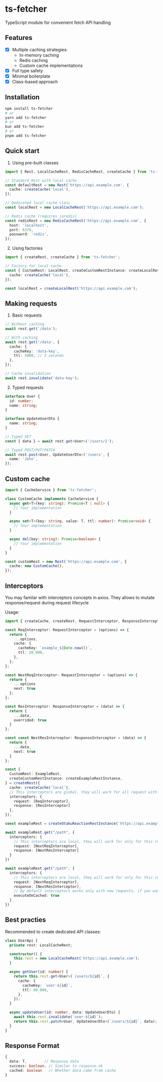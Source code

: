 # ts-fetcher

TypeScript module for convenient fetch API handling <br>

## Features

- [x] Multiple caching strategies:
  - In-memory caching
  - Redis caching
  - Custom cache implementations
- [x] Full type safety
- [x] Minimal boilerplate
- [x] Class-based approach

## Installation

```bash
npm install ts-fetcher
# or
yarn add ts-fetcher
# or
bun add ts-fetcher
# or
pnpm add ts-fetcher
```

## Quick start

1. Using pre-built classes <br>

```ts
import { Rest, LocalCacheRest, RedisCacheRest, createCache } from 'ts-fetcher';

// Standard Rest with local cache
const defaultRest = new Rest('https://api.example.com', {
  cache: createCache('local'),
});

// Dedicated local cache class
const localRest = new LocalCacheRest('https://api.example.com');

// Redis cache (requires ioredis)
const redisRest = new RedisCacheRest('https://api.example.com', {
  host: 'localhost',
  port: 6379,
  password: 'redis',
});
```

2. Using factories

```ts
import { createRest, createCache } from 'ts-fetcher';

// Factory for local cache
const { CustomRest: LocalRest, createCustomRestInstance: createLocalRest } = createRest({
  cache: createCache('local'),
});

const localRest = createLocalRest('https://api.example.com');
```

## Making requests

1. Basic requests <br>

```ts
// Without caching
await rest.get('/data');

// With caching
await rest.get('/data', {
  cache: {
    cacheKey: 'data-key',
    ttl: 5000, // 5 seconds
  },
});

// Cache invalidation
await rest.invalidate('data-key');
```

2. Typed requests <br>

```ts
interface User {
  id: number;
  name: string;
}

interface UpdateUserDto {
  name: string;
}

// Typed GET
const { data } = await rest.get<User>('/users/1');

// Typed POST/PUT/PATCH
await rest.post<User, UpdateUserDto>('/users', {
  name: 'John',
});
```

## Custom cache

```ts
import { CacheService } from 'ts-fetcher';

class CustomCache implements CacheService {
  async get<T>(key: string): Promise<T | null> {
    // Your implementation
  }

  async set<T>(key: string, value: T, ttl: number): Promise<void> {
    // Your implementation
  }

  async del(key: string): Promise<boolean> {
    // Your implementation
  }
}

const customRest = new Rest('https://api.example.com', {
  cache: new CustomCache(),
});
```

## Interceptors

You may familar with interceptors concepts in axios. They allows to mutate response/request during request lifecycle <br>

Usage:

```ts
import { createCache, createRest, RequestInterceptor, ResponseInterceptor } from 'ts-fetcher';

const ReqInterceptor: RequestInterceptor = (options) => {
  return {
    ...options,
    cache: {
      cacheKey: `example_${Date.now()}`,
      ttl: 20_000,
    },
  };
};

const NextReqInterceptor: RequestInterceptor = (options) => {
  return {
    ...options
    next: true
  };
};

const ResInterceptor: ResponseInterceptor = (data) => {
  return {
    ...data,
    overrided: true
  }
};

const const NextResInterceptor: ResponseInterceptor = (data) => {
  return {
    ...data,
    next: true
  }
};

const {
  CustomRest: ExampleRest,
  createCustomRestInstance: createExampleRestInstance,
} = createRest({
  cache: createCache('local'),
  // This interceptors are global, they will work for all request with this rest
  interceptors: {
    request: [ReqInterceptor],
    response: [ResInterceptor]
  },
});

const exampleRest = createOtakuReactionRestInstance('https://api.example.com');

await exampleRest.get("/path", {
  interceptors: {
    // This interceptors are local, they will work for only for this request
    request: [NextReqInterceptor],
    response: [NextResInterceptor]
  }
})

await exampleRest.get("/path", {
  interceptors: {
    // This interceptors are local, they will work for only for this request
    request: [NextReqInterceptor],
    response: [NextResInterceptor],
    // By default interceptors works only with new requests, if you want you can provide this option
    executeOnCached: true
  }
})
```

## Best practies

Recommended to create dedicated API classes:

```ts
class UserApi {
  private rest: LocalCacheRest;

  constructor() {
    this.rest = new LocalCacheRest('https://api.example.com');
  }

  async getUser(id: number) {
    return this.rest.get<User>(`/users/${id}`, {
      cache: {
        cacheKey: `user-${id}`,
        ttl: 60_000,
      },
    });
  }

  async updateUser(id: number, data: UpdateUserDto) {
    await this.rest.invalidate(`user-${id}`);
    return this.rest.patch<User, UpdateUserDto>(`/users/${id}`, data);
  }
}
```

## Response Format

```ts
{
  data: T,        // Response data
  success: boolean, // Similar to response.ok
  cached: boolean   // Whether data came from cache
}
```
